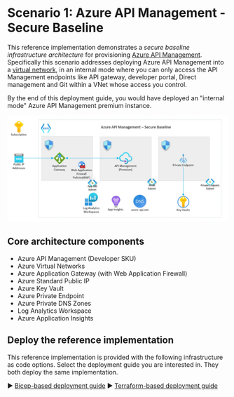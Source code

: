 # Scenario 1: Azure API Management - Secure Baseline

This reference implementation demonstrates a *secure baseline infrastructure architecture* for provisioning [Azure API Management](https://learn.microsoft.com/azure/api-management/). Specifically this scenario addresses deploying Azure API Management into a [virtual network](https://learn.microsoft.com/azure/api-management/api-management-using-with-internal-vnet?tabs=stv2), in an internal mode where you can only access the API Management endpoints like API gateway, developer portal, Direct management and Git within a VNet whose access you control.

By the end of this deployment guide, you would have deployed an "internal mode" Azure API Management premium instance.

![Architectural diagram showing an Azure API Management deployment in a virtual network.](../../docs/images/apim-secure-baseline.jpg)

## Core architecture components

- Azure API Management (Developer SKU)
- Azure Virtual Networks
- Azure Application Gateway (with Web Application Firewall)
- Azure Standard Public IP
- Azure Key Vault
- Azure Private Endpoint
- Azure Private DNS Zones
- Log Analytics Workspace
- Azure Application Insights

## Deploy the reference implementation

This reference implementation is provided with the following infrastructure as code options. Select the deployment guide you are interested in. They both deploy the same implementation.

:arrow_forward: [Bicep-based deployment guide](./bicep/README.md)
:arrow_forward: [Terraform-based deployment guide](./terraform/README.md)
